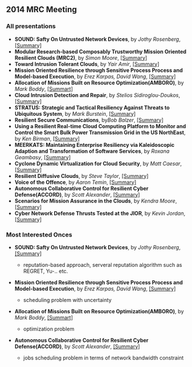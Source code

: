 2014 MRC Meeting
---

### All presentations
- **SOUND: Safty On Untrusted Network Devices**, by *Jothy Rosenberg*, [[Summary]](https://github.com/hxwang/Seminar/blob/master/MRC-2014-Sep/SOUND_Safty-On-Untrusted-Nework-Devices.md)
- **Modular Research-based Composably Trustworthy Mission Oriented Resilient Clouds (MRC2)**, by *Simon Moore*, [[Summary]](https://github.com/hxwang/Seminar/blob/master/MRC-2014-Sep/Modular-Research-based-Composably-Trustworthy-Mission-oriented-Resilient-Clouds-MRC2.md)
- **Toward Intrusion Tolerant Clouds**, by *Yair Amir*, [[Summary]](https://github.com/hxwang/Seminar/blob/master/MRC-2014-Sep/Toward-Intrusion-Tolerant-Clouds.md)
- **Mission Oriented Resilience through Sensitive Process Process and Model-based Execution**, by *Erez Karpas, David Wang*, [[Summary]](https://github.com/hxwang/Seminar/blob/master/MRC-2014-Sep/Misson-oriented-Resilence-through-Risk-sensitive-Processes-and-Model-based-Execution.md)
- **Allocation of Missions Built on Resource Optimization(AMBORO)**, by *Mark Boddy*, [[Summart]](https://github.com/hxwang/Seminar/blob/master/MRC-2014-Sep/Allocation-of-Missons-Built-on-Resource-Optimization-AMBORO.md)
- **Cloud Intrusion Detection and Repair**, by *Stelios Sidiroglou-Doukos*, [[Summary]](https://github.com/hxwang/Seminar/blob/master/MRC-2014-Sep/Cloud-Intrusion-Detection-and-Repair.md)
- **STRATUS: Strategic and Tactical Resiliency Against Threats to Ubiquitous System**, by *Mark Burstein*, [[Summary]](https://github.com/hxwang/Seminar/blob/master/MRC-2014-Sep/STRATUS_Strategic-and-Tactical-Resiliency-Against-Threats-to-Ubiquitous-Systems.md)
- **Resilient Secure Communications**, by*Bob Balzer*, [[Summary]](https://github.com/hxwang/Seminar/blob/master/MRC-2014-Sep/Resilient-Secure-Communications.md)
- **Using a Resilient Real-time Cloud Computing Platform to Monitor and Control the Smart Bulk Power Transmission Grid in the US NorthEast**, by *Ken Birman*, [[Summary]](https://github.com/hxwang/Seminar/blob/master/MRC-2014-Sep/Using-a-Resilient-real-time-cloud-computing-platform-to-Monitor-and-Control-the-Smart-Bulk-Power-Transmisson-Grid-in-The-US-NorthEast.md)
- **MEERKATS: Maintaining Enterprise Resiliency via Kaleidoscopic Adaption and Transformation of Software Services**, by *Roxana Geambasy*, [[Summary]](https://github.com/hxwang/Seminar/blob/master/MRC-2014-Sep/MEERKATS_Maintaning-Enterprise-Resiliency-via-Kaleidoscopic-Adaption-and-Transformation-of-Software-Services.md)
- **Cyclone Dynamic Virtualization for Cloud Security**, by *Matt Caesar*, [[Summary]](https://github.com/hxwang/Seminar/blob/master/MRC-2014-Sep/Cyclone_Dynamic-Virtualization-for-Cloud-Security.md)
- **Resilient Diffusive Clouds**, by *Steve Taylor*, [[Summary]](https://github.com/hxwang/Seminar/blob/master/MRC-2014-Sep/Resilient-Diffusive-Clouds.md)
- **Voice of the Offence**, by *Aaron Temin*, [[Summary]](https://github.com/hxwang/Seminar/blob/master/MRC-2014-Sep/Voice-of-the-Offense.md)
- **Autonomous Collaborative Control for Resilient Cyber Defense(ACCORD)**, by *Scott Alexander*, [[Summary]](https://github.com/hxwang/Seminar/blob/master/MRC-2014-Sep/Autonomous-Collaborative-Control-for-Resilent-Cyber-Defense(ACCIRD).md)
- **Scenarios for Mission Assurance in the Clouds**, by *Kendra Moore*, [[Summary]](https://github.com/hxwang/Seminar/blob/master/MRC-2014-Sep/Scenarios-for-Misson-Assurance-in-the-Clouds.md)
- **Cyber Network Defense Thrusts Tested at the JIOR**, by *Kevin Jordan*, [[Summary]](https://github.com/hxwang/Seminar/blob/master/MRC-2014-Sep/Cyber-Network-Defense-Thrusts-Tested-at-the-JIOR.md)

### Most Interested Onces
- **SOUND: Safty On Untrusted Network Devices**, by *Jothy Rosenberg*, [[Summary]](https://github.com/hxwang/Seminar/blob/master/MRC-2014-Sep/SOUND_Safty-On-Untrusted-Nework-Devices.md)
  - reputation-based approach, serveral reputation algorithm such as REGRET, Yu-.. etc.
- **Mission Oriented Resilience through Sensitive Process Process and Model-based Execution**, by *Erez Karpas, David Wang*, [[Summary]](https://github.com/hxwang/Seminar/blob/master/MRC-2014-Sep/Misson-oriented-Resilence-through-Risk-sensitive-Processes-and-Model-based-Execution.md)
  - scheduling problem with uncertainty

- **Allocation of Missions Built on Resource Optimization(AMBORO)**, by *Mark Boddy*, [[Summart]](https://github.com/hxwang/Seminar/blob/master/MRC-2014-Sep/Allocation-of-Missons-Built-on-Resource-Optimization-AMBORO.md)
  - optimization problem

- **Autonomous Collaborative Control for Resilient Cyber Defense(ACCORD)**, by *Scott Alexander*, [[Summary]](https://github.com/hxwang/Seminar/blob/master/MRC-2014-Sep/Autonomous-Collaborative-Control-for-Resilent-Cyber-Defense(ACCIRD).md)
  - jobs scheduling problem in terms of network bandwidth constraint

